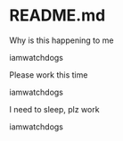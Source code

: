 # README.md

Why is this happening to me

iamwatchdogs

Please work this time

iamwatchdogs

I need to sleep, plz work

iamwatchdogs

